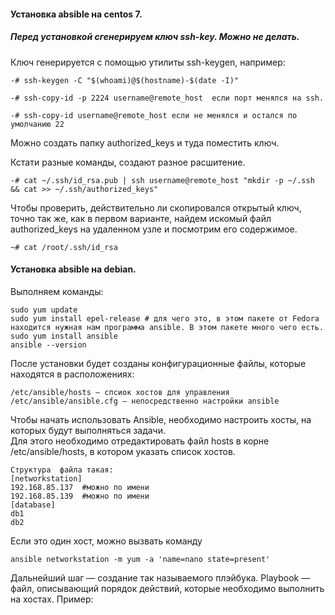 #### Установка absible на centos 7.

##### Перед установкой сгенерируем ключ ssh-key. Можно не делать.

Ключ генерируется с помощью утилиты ssh-keygen, например:

```
-# ssh-keygen -C "$(whoami)@$(hostname)-$(date -I)"
```

```
-# ssh-copy-id -p 2224 username@remote_host  если порт менялся на ssh.

-# ssh-copy-id username@remote_host если не менялся и остался по умолчанию 22
```

Можно создать папку authorized_keys и туда поместить ключ.

Кстати разные команды, создают разное расшитение.

```
-# cat ~/.ssh/id_rsa.pub | ssh username@remote_host "mkdir -p ~/.ssh && cat >> ~/.ssh/authorized_keys"
```

Чтобы проверить, действительно ли скопировался открытый ключ, точно так же, как в первом варианте, найдем искомый файл authorized_keys на удаленном узле и посмотрим его содержимое.

```
~# cat /root/.ssh/id_rsa
```

#### Установка absible на debian.
Выполняем команды:

```
sudo yum update
sudo yum install epel-release # для чего это, в этом пакете от Fedora находится нужная нам программа ansible. В этом пакете много чего есть.
sudo yum install ansible
ansible --version
```

После установки будет созданы конфигурационные файлы, которые находятся в расположениях:

```
/etc/ansible/hosts — спсиок хостов для управления
/etc/ansible/ansible.cfg — непосредственно настройки ansible
```
Чтобы начать использовать Ansible, необходимо настроить хосты, на которых будут выполняться задачи.<br> 
Для этого необходимо отредактировать файл hosts в корне /etc/ansible/hosts, в котором указать список хостов.<br>
```
Структура  файла такая:
[networkstation]
192.168.85.137  #можно по имени
192.168.85.139  #можно по имени
[database]
db1
db2
```

Если это один хост, можно вызвать команду 

```
ansible networkstation -m yum -a 'name=nano state=present'
```
 
Дальнейший шаг — создание так называемого плэйбука. Playbook — файл, описывающий порядок действий, которые необходимо выполнить на хостах. Пример:























